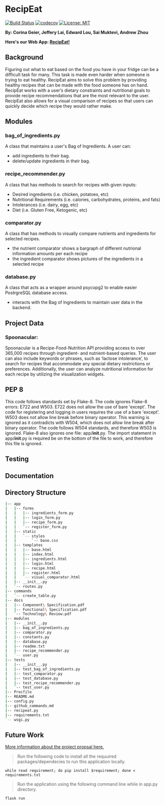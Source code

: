 # RecipEat
[![Build Status](https://api.travis-ci.com/smuktevi/recipeat.svg?branch=main)](https://travis-ci.com/github/smuktevi/recipeat)
[![codecov](https://codecov.io/gh/smuktevi/recipeat/branch/main/graph/badge.svg?token=PM8ZSJ7H0N)](https://codecov.io/gh/smuktevi/recipeat)
[![License: MIT](https://img.shields.io/badge/License-MIT-yellow.svg)](https://opensource.org/licenses/MIT)

**By: Corina Geier, Jeffery Lai, Edward Lou, Sai Muktevi, Andrew Zhou**

**Here's our Web App: [RecipEat!](https://recipeat-app.herokuapp.com/login)**

## Background
Figuring out what to eat based on the food you have in your fridge can be a difficult task for many. This task is made even harder when someone is trying to eat healthy. RecipEat aims to solve this problem by providing healthy recipes that can be made with the food someone has on hand. RecipEat works with a user’s dietary constraints and nutritional goals to provide recipe recommendations that are the most relevant to the user. RecipEat also allows for a visual comparison of recipes so that users can quickly decide which recipe they would rather make. 

## Modules

### bag_of_ingredients.py
A class that maintains a user's Bag of Ingredients. A user can:
* add ingredients to their bag.
* delete/update ingredients in their bag.

### recipe_recommender.py
A class that has methods to search for recipes with given inputs:
* Desired ingredients (i.e. chicken, potatoes, etc)
* Nutritional Requirements (i.e. calories, carbohydrates, proteins, and fats)
* Intolerances (i.e. dairy, egg, etc)
* Diet (i.e. Gluten Free, Ketogenic, etc)

### comparator.py
A class that has methods to visually compare nutrients and ingredients for selected recipes.
* the nutrient comparator shows a bargraph of different nutrional information amounts per each recipe
* the ingredient comparator shows pictures of the ingredients in a selected recipe

### database.py
A class that acts as a wrapper around psycopg2 to enable easier PostrgreSQL database access.
* interacts with the Bag of Ingredients to maintain user data in the backend.


## Project Data
### Spoonacular: 
Spoonacular is a Recipe-Food-Nutrition API providing access to over 365,000 recipes through ingredient- and nutrient-based queries. The user can also include keywords or phrases, such as ‘lactose intolerance’, to search for recipes that accommodate any special dietary restrictions or preferences. Additionally, the user can analyze nutritional information for each recipe by utilizing the visualization widgets.

## PEP 8
This code follows standards set by Flake-8. The code ignores Flake-8 errors: E722 and W503. E722 does not allow the use of bare 'except'. The code for registering and logging in users requires the use of a bare 'except'. W503 does not allow line break before binary operator. This warning is ignored as it contradicts with W504, which does not allow line break after binary operator. The code follows W504 standards, and therefore W503 is ignored. Flake-8 also ignores one file: app/__init__.py. The import statement in app/__init__.py is required be on the bottom of the file to work, and therefore this file is ignored.

## Testing

## Documentation

## Directory Structure
```bash
|-- app
|   |-- forms
|   |   |-- ingredients_form.py
|   |   |-- login_form.py
|   |   |-- recipe_form.py
|   |   `-- register_form.py
|   |-- static
|   |   `-- styles
|   |       `-- base.css
|   |-- templates
|   |   |-- base.html
|   |   |-- index.html
|   |   |-- ingredients.html
|   |   |-- login.html
|   |   |-- recipe.html
|   |   |-- register.html
|   |   `-- visual_comparator.html
|   |-- __init__.py
|   `-- routes.py
|-- commands
|   `-- create_table.py
|-- docs
|   |-- Component\ Specification.pdf
|   |-- Functional\ Specification.pdf
|   `-- Technology\ Review.pdf
|-- modules
|   |-- __init__.py
|   |-- bag_of_ingredients.py
|   |-- comparator.py
|   |-- constants.py
|   |-- database.py
|   |-- readme.txt
|   |-- recipe_recommender.py
|   `-- user.py
|-- tests
|   |-- __init__.py
|   |-- test_bag_of_ingredients.py
|   |-- test_comparator.py
|   |-- test_database.py
|   |-- test_recipe_recommender.py
|   `-- test_user.py
|-- Procfile
|-- README.md
|-- config.py
|-- github_commands.md
|-- recipeat.py
|-- requirements.txt
`-- wsgi.py
```


## Future Work

[More information about the project propsal here.](https://docs.google.com/document/d/1VCmc425JY53zHsUiasGh4CeFm5eu0YMbTKfwk1pRHZA/edit#heading=h.5x0d5h95i329) 

>Run the following code to install all the requuired packages/dependecies to run this application locally.

```
while read requirement; do pip install $requirement; done < requirements.txt
```

> Run the application using the following command line while in app.py directory.

```
flask run
```


